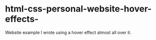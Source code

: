 # html-css-personal-website-hover-effects-
Website example I wrote using a hover effect almost all over it.
